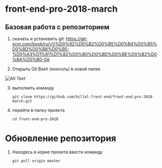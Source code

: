 # front-end-pro-2018-march


## Базовая работа с репозиторием

1) скачать и установить git: https://git-scm.com/book/ru/v1/%D0%92%D0%B2%D0%B5%D0%B4%D0%B5%D0%BD%D0%B8%D0%B5-%D0%A3%D1%81%D1%82%D0%B0%D0%BD%D0%BE%D0%B2%D0%BA%D0%B0-Git
 
2) Открыть Git Bash (консоль) в новой папке
 
 ![Alt Text](src/images/img_1.png)

3) выполнить команду 
 
    `git clone https://github.com/hillel-front-end/front-end-pro-2018-march.git`

4) перейти в папку проекта

    `cd front-end-pro-2018`

# Обновление репозитория

1) Находясь в корне проекта ввести команду

    `git pull origin master`
